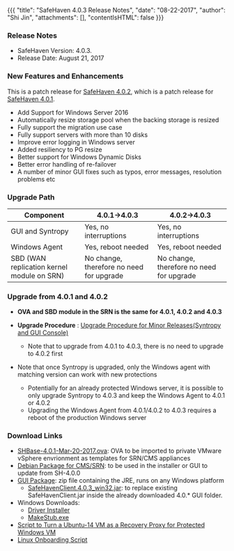 {{{
  "title": "SafeHaven 4.0.3 Release Notes",
  "date": "08-22-2017",
  "author": "Shi Jin",
  "attachments": [],
  "contentIsHTML": false
}}}

### Release Notes

- SafeHaven Version: 4.0.3.
- Release Date: August 21, 2017

### New Features and Enhancements

This is a patch release for [SafeHaven 4.0.2](safehaven-4.0.2-release.md), which is a patch release for [SafeHaven 4.0.1](safehaven-4.0.1-release.md).

* Add Support for Windows Server 2016
* Automatically resize storage pool when the backing storage is resized
* Fully support the migration use case
* Fully support servers with more than 10 disks
* Improve error logging in Windows server
* Added resiliency to PG resize
* Better support for Windows Dynamic Disks
* Better error handling of re-failover
* A number of minor GUI fixes such as typos, error messages, resolution problems etc

 
 ### Upgrade Path 

|Component|4.0.1->4.0.3|4.0.2->4.0.3|
|----|----|----| 
|GUI and Syntropy|Yes, no interruptions|Yes, no interruptions|
|Windows Agent|Yes, reboot needed|Yes, reboot needed|
|SBD (WAN replication kernel module on SRN)|No change, therefore no need for upgrade|No change, therefore no need for upgrade| 

### Upgrade from 4.0.1 and 4.0.2

* **OVA and SBD module in the SRN is the same for 4.0.1, 4.0.2 and 4.0.3**

* **Upgrade Procedure** : [Upgrade Procedure for Minor Releases(Syntropy and GUI Console)](Upgrade-Procedure-for-Minor-Releases-Syntropy-and-GUI.md)
  * Note that to upgrade from 4.0.1 to 4.0.3, there is no need to upgrade to 4.0.2 first
* Note that once Syntropy is upgraded, only the Windows agent with matching version can work with new protections
  * Potentially for an already protected Windows server, it is possible to only upgrade Syntropy to 4.0.3 and keep the Windows Agent to 4.0.1 or 4.0.2
  * Upgrading the Windows Agent from 4.0.1/4.0.2 to 4.0.3 requires a reboot of the production Windows server

### Download Links

* [SHBase-4.0.1-Mar-20-2017.ova](https://download.safehaven.ctl.io/SH-4.0.1/SHBase-4.0.1-Mar-20-2017.ova): OVA to be imported to private VMware vSphere envrionment as templates for SRN/CMS appliances
* [Debian Package for CMS/SRN](https://download.safehaven.ctl.io/SH-4.0.3/safehaven-4.0.3.deb): to be used in the installer or GUI to update from SH-4.0.0
* [GUI Package](https://download.safehaven.ctl.io/SH-4.0.3/SafeHavenConsole-4.0.3.zip): zip file containing the JRE, runs on any Windows platform
  * [SafeHavenClient.4.0.3_win32.jar](https://download.safehaven.ctl.io/SH-4.0.3/SafeHavenClient.4.0.3_win32.jar): to replace existing SafeHavenClient.jar inside the already downloaded 4.0.* GUI folder.
* Windows Downloads:
  * [Driver Installer](https://download.safehaven.ctl.io/SH-4.0.3/safehaven_windows_driver-4.0.3.exe)
  * [MakeStub.exe](https://download.safehaven.ctl.io/SH-4.0.3/MakeStub-4.0.3.exe)
* [Script to Turn a Ubuntu-14 VM as a Recovery Proxy for Protected Windows VM](https://download.safehaven.ctl.io/SH-4.0.1/makestub_for_windows.sh)
* [Linux Onboarding Script](./linux-onboarding-releases.md)
